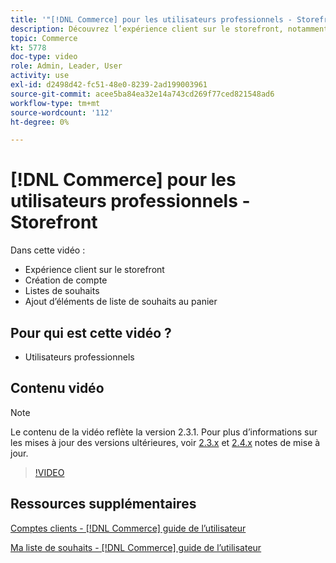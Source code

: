 ```yaml
---
title: '"[!DNL Commerce] pour les utilisateurs professionnels - Storefront"'
description: Découvrez l’expérience client sur le storefront, notamment la création de compte, les listes de souhaits et l’ajout d’éléments de liste de souhaits au panier
topic: Commerce
kt: 5778
doc-type: video
role: Admin, Leader, User
activity: use
exl-id: d2498d42-fc51-48e0-8239-2ad199003961
source-git-commit: acee5ba84ea32e14a743cd269f77ced821548ad6
workflow-type: tm+mt
source-wordcount: '112'
ht-degree: 0%

---
```


# [!DNL Commerce] pour les utilisateurs professionnels - Storefront

Dans cette vidéo :

- Expérience client sur le storefront
- Création de compte
- Listes de souhaits
- Ajout d’éléments de liste de souhaits au panier

## Pour qui est cette vidéo ?

- Utilisateurs professionnels

## Contenu vidéo

>[!NOTE]
>
>Le contenu de la vidéo reflète la version 2.3.1. Pour plus d’informations sur les mises à jour des versions ultérieures, voir [ 2.3.x](https://devdocs.magento.com/guides/v2.3/release-notes/bk-release-notes.html) et [2.4.x](https://devdocs.magento.com/guides/v2.4/release-notes/bk-release-notes.html) notes de mise à jour.

>[!VIDEO](https://video.tv.adobe.com/v/36188?quality=12&learn=on)

## Ressources supplémentaires

[Comptes clients - [!DNL Commerce] guide de l’utilisateur](https://docs.magento.com/user-guide/customers/customer-account.html)

[Ma liste de souhaits - [!DNL Commerce] guide de l’utilisateur](https://docs.magento.com/user-guide/customers/account-dashboard-my-wish-list.html)
